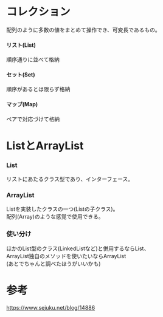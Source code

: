 # コレクション
配列のように多数の値をまとめて操作でき、可変長であるもの。

#### リスト(List)　
順序通りに並べて格納

#### セット(Set)　
順序があるとは限らず格納

#### マップ(Map)　
ペアで対応づけて格納  


# ListとArrayList

### List
リストにあたるクラス型であり、インターフェース。

### ArrayList
Listを実装したクラスの一つ(Listの子クラス)。  
配列(Array)のような感覚で使用できる。  

### 使い分け
ほかのList型のクラス(LinkedListなど)と併用するならList、  
ArrayList独自のメソッドを使いたいならArrayList  
(あとでちゃんと調べたほうがいいかも)

# 参考
https://www.sejuku.net/blog/14886
